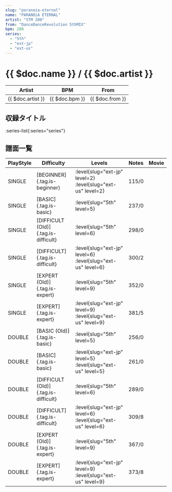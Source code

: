 ```yaml
---
slug: "paranoia-eternal"
name: "PARANOiA ETERNAL"
artist: "STM 200"
from: "DanceDanceRevolution 5thMIX"
bpm: 200
series:
  - "5th"
  - "ext-jp"
  - "ext-us"
---
```


# {{ $doc.name }} / {{ $doc.artist }}

|Artist|BPM|From|
|------|---|----|
|{{ $doc.artist }}|{{ $doc.bpm }}|{{ $doc.from }}|

## 収録タイトル

:series-list{:series="series"}

## 譜面一覧

|PlayStyle|Difficulty|Levels|Notes|Movie|
|---------|----------|------|-----|-----|
|SINGLE|[BEGINNER]{.tag.is-beginner}|:level{slug="ext-jp" level=2} :level{slug="ext-us" level=2}|115/0||
|SINGLE|[BASIC]{.tag.is-basic}|:level{slug="5th" level=5}|237/0||
|SINGLE|[DIFFICULT (Old)]{.tag.is-difficult}|:level{slug="5th" level=6}|298/0||
|SINGLE|[DIFFICULT]{.tag.is-difficult}|:level{slug="ext-jp" level=6} :level{slug="ext-us" level=6}|300/2||
|SINGLE|[EXPERT (Old)]{.tag.is-expert}|:level{slug="5th" level=9}|352/0||
|SINGLE|[EXPERT]{.tag.is-expert}|:level{slug="ext-jp" level=9} :level{slug="ext-us" level=9}|381/5||
|DOUBLE|[BASIC (Old)]{.tag.is-basic}|:level{slug="5th" level=5}|256/0||
|DOUBLE|[BASIC]{.tag.is-basic}|:level{slug="ext-jp" level=5} :level{slug="ext-us" level=5}|261/0||
|DOUBLE|[DIFFICULT (Old)]{.tag.is-difficult}|:level{slug="5th" level=6}|289/0||
|DOUBLE|[DIFFICULT]{.tag.is-difficult}|:level{slug="ext-jp" level=6} :level{slug="ext-us" level=6}|309/8||
|DOUBLE|[EXPERT (Old)]{.tag.is-expert}|:level{slug="5th" level=9}|367/0||
|DOUBLE|[EXPERT]{.tag.is-expert}|:level{slug="ext-jp" level=9} :level{slug="ext-us" level=9}|373/8||
